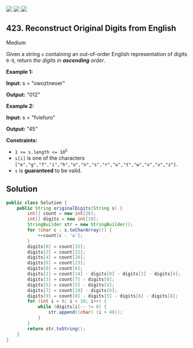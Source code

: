 [![](https://img.shields.io/github/stars/javadev/LeetCode-in-Java?label=Stars&style=flat-square)](https://github.com/javadev/LeetCode-in-Java)
[![](https://img.shields.io/github/forks/javadev/LeetCode-in-Java?label=Fork%20me%20on%20GitHub%20&style=flat-square)](https://github.com/javadev/LeetCode-in-Java/fork)
[![](https://img.shields.io/badge/-LeetCode%20in%20Kotlin-blue?style=flat-square)](https://github.com/javadev/LeetCode-in-Kotlin)

## 423\. Reconstruct Original Digits from English

Medium

Given a string `s` containing an out-of-order English representation of digits `0-9`, return _the digits in **ascending** order_.

**Example 1:**

**Input:** s = "owoztneoer"

**Output:** "012" 

**Example 2:**

**Input:** s = "fviefuro"

**Output:** "45" 

**Constraints:**

*   <code>1 <= s.length <= 10<sup>5</sup></code>
*   `s[i]` is one of the characters `["e","g","f","i","h","o","n","s","r","u","t","w","v","x","z"]`.
*   `s` is **guaranteed** to be valid.

## Solution

```java
public class Solution {
    public String originalDigits(String s) {
        int[] count = new int[26];
        int[] digits = new int[10];
        StringBuilder str = new StringBuilder();
        for (char c : s.toCharArray()) {
            ++count[c - 'a'];
        }
        digits[0] = count[25];
        digits[2] = count[22];
        digits[4] = count[20];
        digits[6] = count[23];
        digits[8] = count[6];
        digits[1] = count[14] - digits[0] - digits[2] - digits[4];
        digits[3] = count[7] - digits[8];
        digits[5] = count[5] - digits[4];
        digits[7] = count[18] - digits[6];
        digits[9] = count[8] - digits[5] - digits[6] - digits[8];
        for (int i = 0; i < 10; i++) {
            while (digits[i]-- != 0) {
                str.append((char) (i + 48));
            }
        }
        return str.toString();
    }
}
```